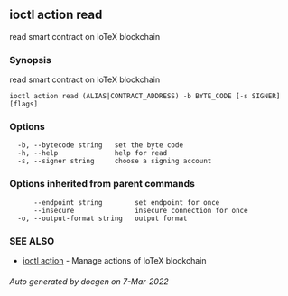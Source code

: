 ## ioctl action read

read smart contract on IoTeX blockchain

### Synopsis

read smart contract on IoTeX blockchain

```
ioctl action read (ALIAS|CONTRACT_ADDRESS) -b BYTE_CODE [-s SIGNER] [flags]
```

### Options

```
  -b, --bytecode string   set the byte code
  -h, --help              help for read
  -s, --signer string     choose a signing account
```

### Options inherited from parent commands

```
      --endpoint string        set endpoint for once
      --insecure               insecure connection for once
  -o, --output-format string   output format
```

### SEE ALSO

* [ioctl action](ioctl_action.md)	 - Manage actions of IoTeX blockchain

###### Auto generated by docgen on 7-Mar-2022
